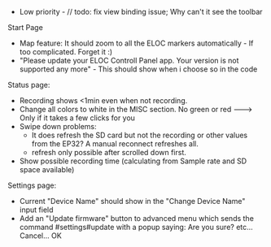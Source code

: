  - Low priority - // todo: fix view binding issue; Why can't it see the toolbar

Start Page
- Map feature: It should zoom to all the ELOC markers automatically - If too complicated. Forget it :)
- "Please update your ELOC Controll Panel app. Your version is not supported any more" - This should show when i choose so in the code

Status page:
- Recording shows <1min even when not recording.
- Change all colors to white in the MISC section. No green or red ---> Only if it takes a few clicks for you
- Swipe down problems:
	- It does refresh the SD card but not the recording or other values from the EP32? A manual reconnect refreshes all.
	- refresh only possible after scrolled down first.
- Show possible recording time (calculating from Sample rate and SD space available)

Settings page:
- Current "Device Name" should show in the "Change Device Name" input field
- Add an "Update firmware" button to advanced menu which sends the command #settings#update with a popup saying: Are you sure? etc... Cancel... OK